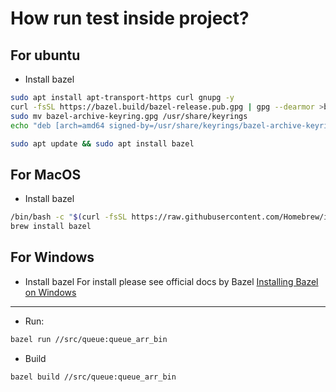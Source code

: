 # How run test inside project?

## For ubuntu
* Install bazel
```bash
sudo apt install apt-transport-https curl gnupg -y
curl -fsSL https://bazel.build/bazel-release.pub.gpg | gpg --dearmor >bazel-archive-keyring.gpg
sudo mv bazel-archive-keyring.gpg /usr/share/keyrings
echo "deb [arch=amd64 signed-by=/usr/share/keyrings/bazel-archive-keyring.gpg] https://storage.googleapis.com/bazel-apt stable jdk1.8" | sudo tee /etc/apt/sources.list.d/bazel.list
```
```bash
sudo apt update && sudo apt install bazel
```
## For MacOS    
* Install bazel
```bash
/bin/bash -c "$(curl -fsSL https://raw.githubusercontent.com/Homebrew/install/HEAD/install.sh)"
brew install bazel
```
## For Windows
* Install bazel
For install please see official docs by Bazel [Installing Bazel on Windows ](https://bazel.build/install/windows)

--------
* Run:
```bash
bazel run //src/queue:queue_arr_bin
```
* Build
```bash
bazel build //src/queue:queue_arr_bin
```